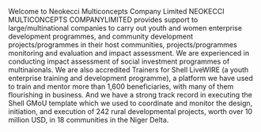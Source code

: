 Welcome to Neokecci Multiconcepts Company Limited
NEOKECCI MULTICONCEPTS COMPANYLIMITED   provides support to large/multinational companies to carry out youth and women enterprise development programmes, and community development projects/programmes in their host communities, projects/programmes monitoring and evaluation and impact assessment. 
We are experienced in conducting impact assessment of social investment programmes of multinaionals. We are also accredited Trainers for Shell LiveWIRE (a youth enterprise training and development programme), a platform we have used to train and mentor more than 1,600 beneficiaries, with many of them flourishing in business. 
And we have a strong track record in executing the Shell GMoU template which we used to coordinate and monitor the design, initiation, and execution of 242 rural developmental projects, worth over 10 million USD, in 18 communities in the Niger Delta. 


